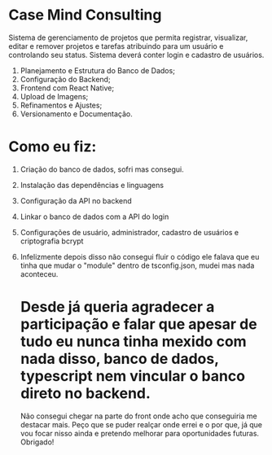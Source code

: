# Case Mind Consulting
Sistema de gerenciamento de projetos que permita registrar, visualizar, editar e remover projetos e tarefas atribuindo para um usuário e controlando seu status. Sistema deverá conter login e cadastro de usuários.


1. Planejamento e Estrutura do Banco de Dados;
2. Configuração do Backend;
3. Frontend com React Native;
4. Upload de Imagens;
5. Refinamentos e Ajustes;
6. Versionamento e Documentação.


# Como eu fiz:
1. Criação do banco de dados, sofri mas consegui.
2. Instalação das dependências e linguagens
3. Configuração da API no backend
4. Linkar o banco de dados com a API do login
5. Configurações de usuário, administrador, cadastro de usuários e criptografia bcrypt
6. Infelizmente depois disso não consegui fluir o código ele falava que eu tinha que mudar o "module" dentro de tsconfig.json, mudei mas nada aconteceu.


   # Desde já queria agradecer a participação e falar que apesar de tudo eu nunca tinha mexido com nada disso, banco de dados, typescript nem vincular o banco direto no backend.
     Não consegui chegar na parte do front onde acho que conseguiria me destacar mais.
     Peço que se puder realçar onde errei e o por que, já que vou focar nisso ainda e pretendo melhorar para oportunidades futuras. Obrigado!
